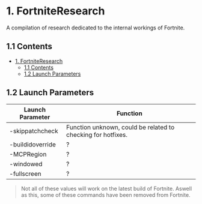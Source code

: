 # 1. FortniteResearch
A compilation of research dedicated to the internal workings of Fortnite.

## 1.1 Contents

- [1. FortniteResearch](#1-fortniteresearch)
  - [1.1 Contents](#11-contents)
  - [1.2 Launch Parameters](#12-launchparameters)

## 1.2 Launch Parameters
| Launch Parameter | Function |
| - | - |
| -skippatchcheck | Function unknown, could be related to checking for hotfixes. |
| -buildidoverride | ? |
| -MCPRegion | ? |
| -windowed | ? |
| -fullscreen | ? |

> Not all of these values will work on the latest build of Fortnite.
> Aswell as this, some of these commands have been removed from Fortnite.
